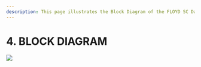 ```yaml
---
description: This page illustrates the Block Diagram of the FLOYD SC Daughter board
---
```


# 4. BLOCK DIAGRAM

![](broken-reference)
